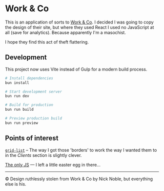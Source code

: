# Work & Co

This is an application of sorts to [Work & Co](http://work.co). I decided I was going to copy the design of their site, but where they used React I used no JavaScript at all (save for analytics). Because apparently I'm a masochist.

I hope they find this act of theft flattering.

## Development

This project now uses Vite instead of Gulp for a modern build process.

```bash
# Install dependencies
bun install

# Start development server
bun run dev

# Build for production
bun run build

# Preview production build
bun run preview
```

## Points of interest

[`grid-list`](https://github.com/nickisnoble/workco/blob/82d401e28fe8088e3f04f75fbf315dea53b1d79f/assets/scss/_lists.scss#L17) – The way I got those 'borders' to work the way I wanted them to in the *Clients* section is slightly clever.

[The only JS](https://github.com/nickisnoble/workco/blob/82d401e28fe8088e3f04f75fbf315dea53b1d79f/index.html#L406) — I left a little easter egg in there...

---

&copy; Design ruthlessly stolen from Work & Co by Nick Noble, but everything else is his. 
